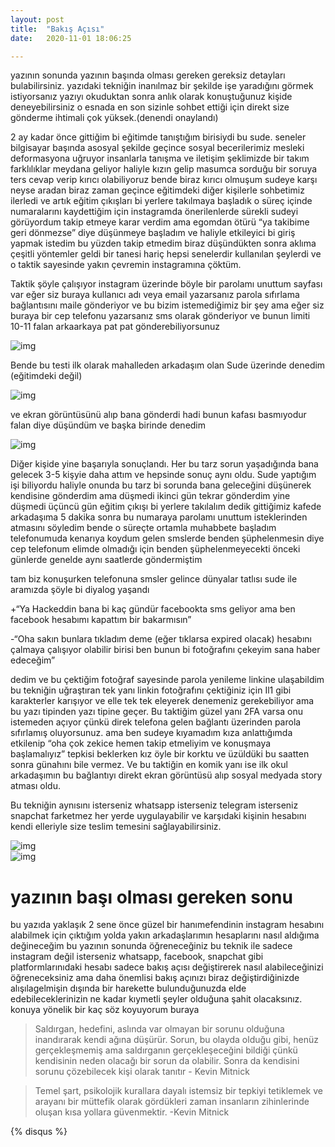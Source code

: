 ```yaml
---
layout: post
title:  "Bakış Açısı"
date:   2020-11-01 18:06:25

---
```

yazının sonunda yazının başında olması gereken gereksiz detayları bulabilirsiniz. yazıdaki tekniğin inanılmaz bir şekilde işe yaradığını görmek istiyorsanız yazıyı okuduktan sonra anlık olarak konuştuğunuz kişide deneyebilirsiniz o esnada en son sizinle sohbet ettiği için direkt size gönderme ihtimali çok yüksek.(denendi onaylandı)
  
2 ay kadar önce gittiğim bi eğitimde tanıştığım birisiydi bu sude. seneler bilgisayar başında asosyal şekilde geçince sosyal becerilerimiz mesleki deformasyona uğruyor insanlarla tanışma ve iletişim şeklimizde bir takım farklılıklar meydana geliyor haliyle kızın gelip masumca sorduğu bir soruya ters cevap verip kırıcı olabiliyoruz bende biraz kırıcı olmuşum sudeye karşı neyse aradan biraz zaman geçince eğitimdeki diğer kişilerle sohbetimiz ilerledi ve artık eğitim çıkışları bi yerlere takılmaya başladık o süreç içinde numaralarını kaydettiğim için instagramda önerilenlerde sürekli sudeyi görüyordum takip etmeye karar verdim ama egomdan ötürü “ya takibime geri dönmezse” diye düşünmeye başladım ve haliyle etkileyici bi giriş yapmak istedim bu yüzden takip etmedim biraz düşündükten sonra aklıma çeşitli yöntemler geldi bir tanesi hariç hepsi senelerdir kullanılan şeylerdi ve o taktik sayesinde yakın çevremin instagramına çöktüm.

Taktik şöyle çalışıyor instagram üzerinde böyle bir parolamı unuttum sayfası var eğer siz buraya kullanıcı adı veya email yazarsanız parola sıfırlama bağlantısını maile gönderiyor ve bu bizim istemediğimiz bir şey ama eğer siz buraya bir cep telefonu yazarsanız sms olarak gönderiyor ve bunun limiti 10-11 falan arkaarkaya pat pat gönderebiliyorsunuz

![img](https://hackeddin.com/bakis-acisi/0.jpeg)

Bende bu testi ilk olarak mahalleden arkadaşım olan Sude üzerinde denedim (eğitimdeki değil)

![img](https://hackeddin.com/bakis-acisi/1.jpeg)

ve ekran görüntüsünü alıp bana gönderdi hadi bunun kafası basmıyodur falan diye düşündüm ve başka birinde denedim

![img](https://hackeddin.com/bakis-acisi/2.jpeg)

Diğer kişide yine başarıyla sonuçlandı. Her bu tarz sorun yaşadığında bana gelecek 3-5 kişyie daha attım ve hepsinde sonuç aynı oldu. Sude yaptığım işi biliyordu haliyle onunda bu tarz bi sorunda bana geleceğini düşünerek kendisine gönderdim ama düşmedi ikinci gün tekrar gönderdim yine düşmedi üçüncü gün eğitim çıkışı bi yerlere takılalım dedik gittiğimiz kafede arkadaşıma 5 dakika sonra bu numaraya parolamı unuttum isteklerinden atmasını söyledim bende o süreçte ortamla muhabbete başladım telefonumuda kenarıya koydum gelen smslerde benden şüphelenmesin diye cep telefonum elimde olmadığı için benden şüphelenmeyecekti önceki günlerde genelde aynı saatlerde göndermiştim

tam biz konuşurken telefonuna smsler gelince dünyalar tatlısı sude ile aramızda şöyle bi diyalog yaşandı

+“Ya Hackeddin bana bi kaç gündür facebookta sms geliyor ama ben facebook hesabımı kapattım bir bakarmısın”

-“Oha sakın bunlara tıkladım deme (eğer tıklarsa expired olacak) hesabını çalmaya çalışıyor olabilir birisi ben bunun bi fotoğrafını çekeyim sana haber edeceğim”

dedim ve bu çektiğim fotoğraf sayesinde parola yenileme linkine ulaşabildim bu tekniğin uğraştıran tek yanı linkin fotoğrafını çektiğiniz için Il1 gibi karakterler karışıyor ve elle tek tek eleyerek denemeniz gerekebiliyor ama bu yazı tipinden yazı tipine geçer. Bu taktiğim güzel yanı 2FA varsa onu istemeden açıyor çünkü direk telefona gelen bağlantı üzerinden parola sıfırlamış oluyorsunuz. ama ben sudeye kıyamadım kıza anlattığımda etkilenip “oha çok zekice hemen takip etmeliyim ve konuşmaya başlamalıyız” tepkisi beklerken kız öyle bir korktu ve üzüldüki bu saatten sonra günahını bile vermez. Ve bu taktiğin en komik yanı ise ilk okul arkadaşımın bu bağlantıyı direkt ekran görüntüsü alıp sosyal medyada story atması oldu.

Bu tekniğin aynısını isterseniz whatsapp isterseniz telegram isterseniz snapchat farketmez her yerde uygulayabilir ve karşıdaki kişinin hesabını kendi elleriyle size teslim temesini sağlayabilirsiniz.

![img](https://hackeddin.com/bakis-acisi/3.jpeg)  
![img](https://hackeddin.com/bakis-acisi/4.jpeg)



# yazının başı olması gereken sonu
bu yazıda yaklaşık 2 sene önce güzel bir hanımefendinin instagram hesabını alabilmek için çıktığım yolda yakın arkadaşlarımın hesaplarını nasıl aldığıma değineceğim bu yazının sonunda öğreneceğiniz bu teknik ile sadece instagram değil isterseniz whatsapp, facebook, snapchat gibi platformlarınıdaki hesabı sadece bakış açısı değiştirerek nasıl alabileceğinizi öğreneceksiniz ama daha önemlisi bakış açınızı biraz değiştirdiğinizde alışılagelmişin dışında bir harekette bulunduğunuzda elde edebileceklerinizin ne kadar kıymetli şeyler olduğuna şahit olacaksınız. konuya yönelik bir kaç söz koyuyorum buraya

> Saldırgan, hedefini, aslında var olmayan bir sorunu olduğuna
> inandırarak kendi ağına düşürür. Sorun, bu olayda olduğu gibi, henüz
> gerçekleşmemiş ama saldırganın gerçekleşeceğini bildiği çünkü
> kendisinin neden olacağı bir sorun da olabilir. Sonra da kendisini
> sorunu çözebilecek kişi olarak tanıtır - Kevin Mitnick
> 

> Temel şart, psikolojik kurallara dayalı istemsiz bir tepkiyi tetiklemek ve arayanı bir müttefik olarak gördükleri zaman insanların zihinlerinde oluşan kısa yollara güvenmektir.  -Kevin Mitnick



{% disqus %}

